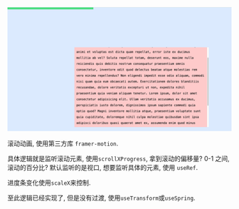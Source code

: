 ![screenshot](https://github.com/NeilYeTAT/LearnCSSuseReact-Tailwind/blob/main/src/components/day002-horizon-progress/Screenshot.png)

滚动动画, 使用第三方库 `framer-motion`.

具体逻辑就是监听滚动元素, 使用`scrollXProgress`, 拿到滚动的偏移量? 0-1 之间, 滚动的百分比? 默认监听的是视口, 想要监听具体的元素, 使用 `useRef`.

进度条变化使用`scaleX`来控制.

至此逻辑已经实现了, 但是没有过渡, 使用`useTransform`或`useSpring`.
